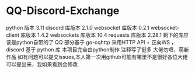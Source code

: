 # QQ-Discord-Exchange
python             版本 3.11
discord          库版本 2.1.0
websocket        库版本 0.2.1
websocket-client 库版本 1.4.2
websockets       库版本 10.4
requests         库版本 2.28.1
剩下的库应该是python自带的了
QQ 部分基于 go-cqhttp 采用HTTP API + 正向WS ， discord 基于 python 库 本项目完全由python制作
注释写了挺多
大佬勿喷，萌新作品
如有问题可以提交issues,本人第一次用github可能有哪里不是很好各位大佬可以提出来，我如果看到会修改
